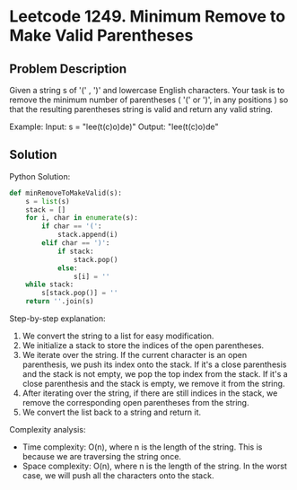 # Leetcode 1249. Minimum Remove to Make Valid Parentheses

## Problem Description
Given a string s of '(' , ')' and lowercase English characters. Your task is to remove the minimum number of parentheses ( '(' or ')', in any positions ) so that the resulting parentheses string is valid and return any valid string.

Example:
Input: s = "lee(t(c)o)de)"
Output: "lee(t(c)o)de"

## Solution
Python Solution:
```python
def minRemoveToMakeValid(s):
    s = list(s)
    stack = []
    for i, char in enumerate(s):
        if char == '(':
            stack.append(i)
        elif char == ')':
            if stack:
                stack.pop()
            else:
                s[i] = ''
    while stack:
        s[stack.pop()] = ''
    return ''.join(s)
```

Step-by-step explanation:
1. We convert the string to a list for easy modification.
2. We initialize a stack to store the indices of the open parentheses.
3. We iterate over the string. If the current character is an open parenthesis, we push its index onto the stack. If it's a close parenthesis and the stack is not empty, we pop the top index from the stack. If it's a close parenthesis and the stack is empty, we remove it from the string.
4. After iterating over the string, if there are still indices in the stack, we remove the corresponding open parentheses from the string.
5. We convert the list back to a string and return it.

Complexity analysis:
- Time complexity: O(n), where n is the length of the string. This is because we are traversing the string once.
- Space complexity: O(n), where n is the length of the string. In the worst case, we will push all the characters onto the stack.